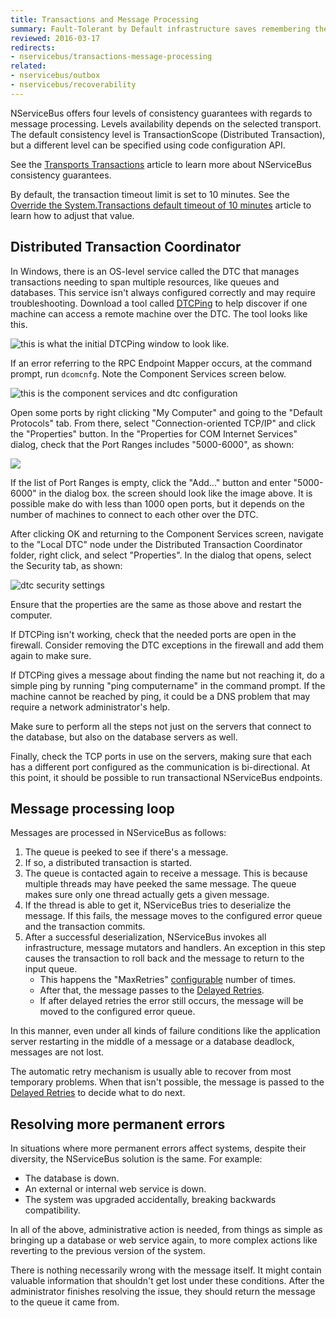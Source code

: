 ```yaml
---
title: Transactions and Message Processing
summary: Fault-Tolerant by Default infrastructure saves remembering the configuration of threading and state management elements.
reviewed: 2016-03-17
redirects:
- nservicebus/transactions-message-processing
related:
- nservicebus/outbox
- nservicebus/recoverability
---
```


NServiceBus offers four levels of consistency guarantees with regards to message processing. Levels availability depends on the selected transport. The default consistency level is TransactionScope (Distributed Transaction), but a different level can be specified using code configuration API. 

See the [Transports Transactions](/nservicebus/transports/transactions.md) article to learn more about NServiceBus consistency guarantees.

By default, the transaction timeout limit is set to 10 minutes. See the [Override the System.Transactions default timeout of 10 minutes](https://blogs.msdn.microsoft.com/ajit/2008/06/18/override-the-system-transactions-default-timeout-of-10-minutes-in-the-code/) article to learn how to adjust that value.


## Distributed Transaction Coordinator

In Windows, there is an OS-level service called the DTC that manages transactions needing to span multiple resources, like queues and databases. This service isn't always configured correctly and may require troubleshooting. Download a tool called [DTCPing](https://www.microsoft.com/en-us/download/details.aspx?id=2868) to help discover if one machine can access a remote machine over the DTC. The tool looks like this.

![this is what the initial DTCPing window to look like.](dtcping.png "this is what the initial DTCPing window to look like.")

If an error referring to the RPC Endpoint Mapper occurs, at the command prompt, run `dcomcnfg`. Note the Component Services screen below.

![this is the component services and dtc configuration](dtc-dcomcnfg-1.png "this is the component services and dtc configuration")

Open some ports by right clicking "My Computer" and going to the "Default Protocols" tab. From there, select "Connection-oriented TCP/IP" and click the "Properties" button. In the "Properties for COM Internet Services" dialog, check that the Port Ranges includes "5000-6000", as shown:

![](dtc-dcomcnfg-2.png)

If the list of Port Ranges is empty, click the "Add..." button and enter "5000-6000" in the dialog box. the screen should look like the image above. It is possible make do with less than 1000 open ports, but it depends on the number of machines to connect to each other over the DTC.

After clicking OK and returning to the Component Services screen, navigate to the "Local DTC" node under the Distributed Transaction Coordinator folder, right click, and select "Properties". In the dialog that opens, select the Security tab, as shown:

![dtc security settings](dtc-dcomcnfg-3.png "dtc security settings")

Ensure that the properties are the same as those above and restart the computer.

If DTCPing isn't working, check that the needed ports are open in the firewall. Consider removing the DTC exceptions in the firewall and add them again to make sure.

If DTCPing gives a message about finding the name but not reaching it, do a simple ping by running "ping computername" in the command prompt. If the machine cannot be reached by ping, it could be a DNS problem that may require a network administrator's help.

Make sure to perform all the steps not just on the servers that connect to the database, but also on the database servers as well.

Finally, check the TCP ports in use on the servers, making sure that each has a different port configured as the communication is bi-directional. At this point, it should be possible to run transactional NServiceBus endpoints.


## Message processing loop

Messages are processed in NServiceBus as follows:

 1. The queue is peeked to see if there's a message.
 1. If so, a distributed transaction is started.
 1. The queue is contacted again to receive a message. This is because multiple threads may have peeked the same message. The queue makes sure only one thread actually gets a given message.
 1. If the thread is able to get it, NServiceBus tries to deserialize the message. If this fails, the message moves to the configured error queue and the transaction commits.
 1. After a successful deserialization, NServiceBus invokes all infrastructure, message mutators and handlers. An exception in this step causes the transaction to roll back and the message to return to the input queue.
    * This happens the "MaxRetries" [configurable](/nservicebus/msmq/transportconfig.md#maxretries) number of times.
    * After that, the message passes to the [Delayed Retries](/nservicebus/recoverability/#delayed-retries).
    * If after delayed retries the error still occurs, the message will be moved to the configured error queue.

In this manner, even under all kinds of failure conditions like the application server restarting in the middle of a message or a database deadlock, messages are not lost.

The automatic retry mechanism is usually able to recover from most temporary problems. When that isn't possible, the message is passed to the [Delayed Retries](/nservicebus/recoverability/#delayed-retries) to decide what to do next.


## Resolving more permanent errors

In situations where more permanent errors affect systems, despite their diversity, the NServiceBus solution is the same. For example:

 * The database is down.
 * An external or internal web service is down.
 * The system was upgraded accidentally, breaking backwards compatibility.

In all of the above, administrative action is needed, from things as simple as bringing up a database or web service again, to more complex actions like reverting to the previous version of the system.

There is nothing necessarily wrong with the message itself. It might contain valuable information that shouldn't get lost under these conditions. After the administrator finishes resolving the issue, they should return the message to the queue it came from.